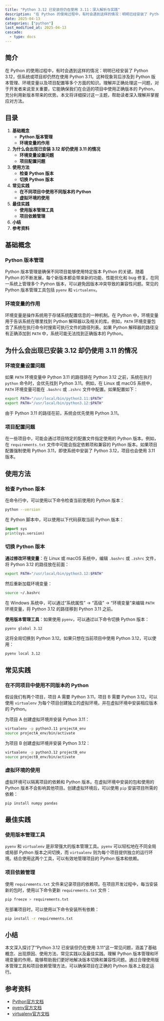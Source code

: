 ```yaml
---
title: "Python 3.12 已安装但仍在使用 3.11：深入解析与实践"
description: "在 Python 的使用过程中，有时会遇到这样的情况：明明已经安装了 Python 3.12，但系统或项目却仍然在使用 Python 3.11。这种现象背后涉及到 Python 版本管理、环境变量以及项目配置等多个方面的知识。理解并正确处理这一问题，对于开发者来说至关重要，它能确保我们在合适的项目中使用正确版本的 Python，充分利用新版本带来的优势。本文将详细探讨这一主题，帮助读者深入理解并掌握应对方法。"
date: 2025-04-13
categories: ["python"]
last_modified_at: 2025-04-13
cascade:
  - type: docs
---
```



## 简介
在 Python 的使用过程中，有时会遇到这样的情况：明明已经安装了 Python 3.12，但系统或项目却仍然在使用 Python 3.11。这种现象背后涉及到 Python 版本管理、环境变量以及项目配置等多个方面的知识。理解并正确处理这一问题，对于开发者来说至关重要，它能确保我们在合适的项目中使用正确版本的 Python，充分利用新版本带来的优势。本文将详细探讨这一主题，帮助读者深入理解并掌握应对方法。

<!-- more -->
## 目录
1. **基础概念**
    - **Python 版本管理**
    - **环境变量的作用**
2. **为什么会出现已安装 3.12 却仍使用 3.11 的情况**
    - **环境变量设置问题**
    - **项目配置问题**
3. **使用方法**
    - **检查 Python 版本**
    - **切换 Python 版本**
4. **常见实践**
    - **在不同项目中使用不同版本的 Python**
    - **虚拟环境的使用**
5. **最佳实践**
    - **使用版本管理工具**
    - **项目依赖管理**
6. **小结**
7. **参考资料**

## 基础概念
### Python 版本管理
Python 版本管理是确保不同项目能够使用特定版本 Python 的关键。随着 Python 的不断发展，每个新版本都会带来新的功能、性能优化和 bug 修复。在同一系统上管理多个 Python 版本，可以避免因版本冲突导致的兼容性问题。常见的 Python 版本管理工具包括 `pyenv` 和 `virtualenv`。

### 环境变量的作用
环境变量是操作系统用于存储系统配置信息的一种机制。在 Python 中，环境变量用于告诉系统在哪里找到 Python 解释器以及相关的库。例如，`PATH` 环境变量包含了系统在执行命令时搜索可执行文件的路径列表。如果 Python 解释器的路径没有正确添加到 `PATH` 中，系统可能无法找到正确版本的 Python。

## 为什么会出现已安装 3.12 却仍使用 3.11 的情况
### 环境变量设置问题
如果 `PATH` 环境变量中 Python 3.11 的路径排在 Python 3.12 之前，系统在执行 `python` 命令时，会优先找到 Python 3.11。例如，在 Linux 或 macOS 系统中，`PATH` 环境变量可能在 `.bashrc` 或 `.zshrc` 文件中配置。如果配置如下：
```bash
export PATH="/usr/local/bin/python3.11:$PATH"
export PATH="/usr/local/bin/python3.12:$PATH"
```
由于 Python 3.11 的路径在前，系统会优先使用 Python 3.11。

### 项目配置问题
在一些项目中，可能会通过项目特定的配置文件指定使用的 Python 版本。例如，在 `requirements.txt` 文件中可能会指定依赖项和兼容的 Python 版本。如果项目配置强制使用 Python 3.11，即使系统中安装了 Python 3.12，项目也会使用 3.11 版本。

## 使用方法
### 检查 Python 版本
在命令行中，可以使用以下命令检查当前使用的 Python 版本：
```bash
python --version
```
在 Python 脚本中，可以使用以下代码获取当前 Python 版本：
```python
import sys
print(sys.version)
```

### 切换 Python 版本
**通过修改环境变量**：在 Linux 或 macOS 系统中，编辑 `.bashrc` 或 `.zshrc` 文件，将 Python 3.12 的路径放在前面：
```bash
export PATH="/usr/local/bin/python3.12:$PATH"
```
然后重新加载环境变量：
```bash
source ~/.bashrc
```
在 Windows 系统中，可以通过“系统属性” -> “高级” -> “环境变量”来编辑 `PATH` 环境变量，将 Python 3.12 的路径移到 Python 3.11 之前。

**使用版本管理工具**：如果使用 `pyenv`，可以通过以下命令切换 Python 版本：
```bash
pyenv global 3.12
```
这将全局切换到 Python 3.12。如果只想在当前项目中使用 Python 3.12，可以使用：
```bash
pyenv local 3.12
```

## 常见实践
### 在不同项目中使用不同版本的 Python
假设我们有两个项目，项目 A 需要 Python 3.11，项目 B 需要 Python 3.12。可以使用 `virtualenv` 为每个项目创建独立的虚拟环境，并在虚拟环境中安装相应版本的 Python。

为项目 A 创建虚拟环境并安装 Python 3.11：
```bash
virtualenv -p python3.11 projectA_env
source projectA_env/bin/activate
```
为项目 B 创建虚拟环境并安装 Python 3.12：
```bash
virtualenv -p python3.12 projectB_env
source projectB_env/bin/activate
```

### 虚拟环境的使用
虚拟环境可以隔离项目的依赖和 Python 版本。在虚拟环境中安装的包和使用的 Python 版本不会影响其他项目。创建虚拟环境后，可以使用 `pip` 安装项目所需的依赖：
```bash
pip install numpy pandas
```

## 最佳实践
### 使用版本管理工具
`pyenv` 和 `virtualenv` 是非常强大的版本管理工具。`pyenv` 可以轻松地在不同全局或局部 Python 版本之间切换，而 `virtualenv` 则为每个项目提供独立的运行环境。结合使用这两个工具，可以有效地管理项目的 Python 版本和依赖。

### 项目依赖管理
使用 `requirements.txt` 文件来记录项目的依赖项。在项目开发过程中，每当安装新的包时，使用以下命令更新 `requirements.txt` 文件：
```bash
pip freeze > requirements.txt
```
在部署项目时，可以使用以下命令安装所有依赖：
```bash
pip install -r requirements.txt
```

## 小结
本文深入探讨了“Python 3.12 已安装但仍在使用 3.11”这一常见问题，涵盖了基础概念、出现原因、使用方法、常见实践以及最佳实践。理解 Python 版本管理和环境变量的作用，能够帮助我们更好地解决版本切换和兼容性问题。通过合理使用版本管理工具和项目依赖管理方法，可以确保项目在正确的 Python 版本上稳定运行。

## 参考资料
- [Python官方文档](https://docs.python.org/3/)
- [pyenv官方文档](https://github.com/pyenv/pyenv)
- [virtualenv官方文档](https://virtualenv.pypa.io/en/latest/)